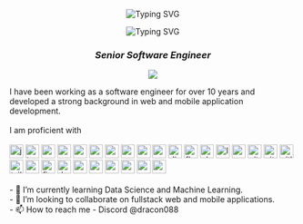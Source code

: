 <p align="center">
  <img src="https://readme-typing-svg.herokuapp.com?duration=3000&color=2ED573&width=1000&lines=-+-+-+-+-+-+-+-+-+-+-+-+-+-+-+-+-+-+-+-+-+-+-+-+-+-+-+-+-+-+-+-+-+-+-+-+-+-+-+-+-+-+-+-+-+-+-+-+-+-+-+" alt="Typing SVG">
</p>
<p align="center">
  <img src="https://readme-typing-svg.herokuapp.com?size=32&vCenter=true&width=550&lines=Hi+%F0%9F%91%8B%2C+I'm+Sapphire820;" alt="Typing SVG">
</p>

<h3 align="center"><b><i>Senior Software Engineer</i></b></h3>

<p align="center">
  <a href="https://github.com/DenverCoder1/readme-typing-svg"><img src="https://readme-typing-svg.herokuapp.com?lines=Coding+wizard+and+dedicated+learner;Seeking+knowledge+with+every+keystroke;Fueled+by+curiosity+and+dedication;Coding+my+way+to+excellence&center=true&width=500&height=50"></a>
</p>
I have been working as a software engineer for over 10 years and developed a strong background in web and mobile application development.<br>
<br>
I am proficient with
<br><br>
<div align="left">
  <img src="https://img.shields.io/badge/JavaScript-F7DF1E?logo=javascript&logoColor=black&style=for-the-badge" height="24" alt="javascript logo"  />
  <img src="https://img.shields.io/badge/Typescript-31A8FF?logo=typescript&logoColor=black&style=for-the-badge" height="24" alt="typescript logo"  />
  <img src="https://img.shields.io/badge/React-61DAFB?logo=react&logoColor=black&style=for-the-badge" height="24" alt="react logo"  />
  <img src="https://img.shields.io/badge/Next.js-000000?logo=nextdotjs&logoColor=white&style=for-the-badge" height="24" alt="nextjs logo"  />
  <img src="https://img.shields.io/badge/Vue.js-7952B3?logo=vuedotjs&logoColor=white&style=for-the-badge" height="24" alt="vue logo"  />
  <img src="https://img.shields.io/badge/Angular-A86454?logo=angular&logoColor=white&style=for-the-badge" height="24" alt="angular logo"  />
  <img src="https://img.shields.io/badge/Svelte-FF3E00?logo=svelte&logoColor=white&style=for-the-badge" height="24" alt="svelte logo"  />
  <img src="https://img.shields.io/badge/Node.js-339933?logo=nodedotjs&logoColor=white&style=for-the-badge" height="24" alt="nodejs logo"  />
  <img src="https://img.shields.io/badge/Express-000000?logo=express&logoColor=white&style=for-the-badge" height="24" alt="express logo"  />
  <img src="https://img.shields.io/badge/Python-3776AB?logo=python&logoColor=white&style=for-the-badge" height="24" alt="python logo"  />
  <img src="https://img.shields.io/badge/Django-764ABC?logo=django&logoColor=white&style=for-the-badge" height="24" alt="django logo"  />
  <img src="https://img.shields.io/badge/Flask-000000?logo=flask&logoColor=white&style=for-the-badge" height="24" alt="flask logo"  />
  <img src="https://img.shields.io/badge/PHP-1572B6?logo=php&logoColor=white&style=for-the-badge" height="24" alt="php logo"  />
  <img src="https://img.shields.io/badge/Laravel-E34F26?logo=laravel&logoColor=white&style=for-the-badge" height="24" alt="laravel logo"  />
  <img src="https://img.shields.io/badge/Golang-CC6699?logo=golang&logoColor=black&style=for-the-badge" height="24" alt="golang logo"  />
  <img src="https://img.shields.io/badge/GitHub-181717?logo=github&logoColor=white&style=for-the-badge" height="24" alt="github logo"  />
  <img src="https://img.shields.io/badge/Git-F05032?logo=git&logoColor=white&style=for-the-badge" height="24" alt="git logo"  />
  <img src="https://img.shields.io/badge/GitLab-FC6D26?logo=gitlab&logoColor=black&style=for-the-badge" height="24" alt="gitlab logo"  />
  <img src="https://img.shields.io/badge/Tailwind CSS-06B6D4?logo=tailwindcss&logoColor=black&style=for-the-badge" height="24" alt="tailwindcss logo"  />
  <img src="https://img.shields.io/badge/MUI-007FFF?logo=mui&logoColor=white&style=for-the-badge" height="24" alt="materialui logo"  />
  <img src="https://img.shields.io/badge/Figma-F24E1E?logo=figma&logoColor=white&style=for-the-badge" height="24" alt="figma logo"  />
  <img src="https://img.shields.io/badge/Docker-5C2D91?logo=docker&logoColor=white&style=for-the-badge" height="24" alt="docker logo"  />
  <img src="https://img.shields.io/badge/PostgreSQL-007ACC?logo=postgresql&logoColor=white&style=for-the-badge" height="24" alt="postgresql logo"  />
  <img src="https://img.shields.io/badge/MySQL-4479A1?logo=mysql&logoColor=white&style=for-the-badge" height="24" alt="mysql logo"  />
  <img src="https://img.shields.io/badge/Ruby-52B0E7?logo=ruby&logoColor=black&style=for-the-badge" height="24" alt="ruby logo"  />
  <img src="https://img.shields.io/badge/Amazon AWS-232F3E?logo=amazonaws&logoColor=white&style=for-the-badge" height="24" alt="amazonwebservices logo"  />
  <img src="https://img.shields.io/badge/MongoDB-47A248?logo=mongodb&logoColor=white&style=for-the-badge" height="24" alt="mongodb logo"  />
  <img src="https://img.shields.io/badge/C Sharp-500b78?logo=c#&logoColor=white&style=for-the-badge" height="24" alt="csharp logo"  />
</div>
<br>
<div> - 🌱 I’m currently learning Data Science and Machine Learning.</div>
<div> - 💞️ I’m looking to collaborate on fullstack web and mobile applications.</div>
<div> - 📫 How to reach me - Discord @dracon088</div>
